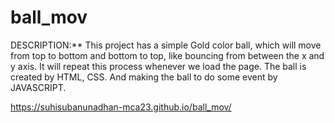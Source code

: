 # ball_mov

DESCRIPTION:**
This project has a simple Gold color ball, which will move from top to bottom and bottom to top, like bouncing from between the x and y axis. It will repeat this process whenever we load the page. The ball is created by HTML, CSS. And making the ball to do some event by JAVASCRIPT.

 https://suhisubanunadhan-mca23.github.io/ball_mov/

